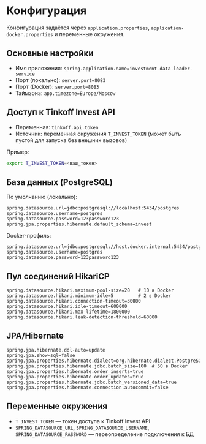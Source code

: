 # Конфигурация

Конфигурация задаётся через `application.properties`, `application-docker.properties` и переменные окружения.

## Основные настройки

- Имя приложения: `spring.application.name=investment-data-loader-service`
- Порт (локально): `server.port=8083`
- Порт (Docker): `server.port=8083`
- Таймзона: `app.timezone=Europe/Moscow`

## Доступ к Tinkoff Invest API
- Переменная: `tinkoff.api.token`
- Источник: переменная окружения `T_INVEST_TOKEN` (может быть пустой для запуска без внешних вызовов)

Пример:
```bash
export T_INVEST_TOKEN=<ваш_токен>
```

## База данных (PostgreSQL)
По умолчанию (локально):
```properties
spring.datasource.url=jdbc:postgresql://localhost:5434/postgres
spring.datasource.username=postgres
spring.datasource.password=123password123
spring.jpa.properties.hibernate.default_schema=invest
```

Docker-профиль:
```properties
spring.datasource.url=jdbc:postgresql://host.docker.internal:5434/postgres
spring.datasource.username=postgres
spring.datasource.password=123password123
```

## Пул соединений HikariCP
```properties
spring.datasource.hikari.maximum-pool-size=20   # 10 в Docker
spring.datasource.hikari.minimum-idle=5         # 2 в Docker
spring.datasource.hikari.connection-timeout=30000
spring.datasource.hikari.idle-timeout=600000
spring.datasource.hikari.max-lifetime=1800000
spring.datasource.hikari.leak-detection-threshold=60000
```

## JPA/Hibernate
```properties
spring.jpa.hibernate.ddl-auto=update
spring.jpa.show-sql=false
spring.jpa.properties.hibernate.dialect=org.hibernate.dialect.PostgreSQLDialect
spring.jpa.properties.hibernate.jdbc.batch_size=100  # 50 в Docker
spring.jpa.properties.hibernate.order_inserts=true
spring.jpa.properties.hibernate.order_updates=true
spring.jpa.properties.hibernate.jdbc.batch_versioned_data=true
spring.jpa.properties.hibernate.connection.autocommit=false
```

## Переменные окружения
- `T_INVEST_TOKEN` — токен доступа к Tinkoff Invest API
- `SPRING_DATASOURCE_URL`, `SPRING_DATASOURCE_USERNAME`, `SPRING_DATASOURCE_PASSWORD` — переопределение подключения к БД
